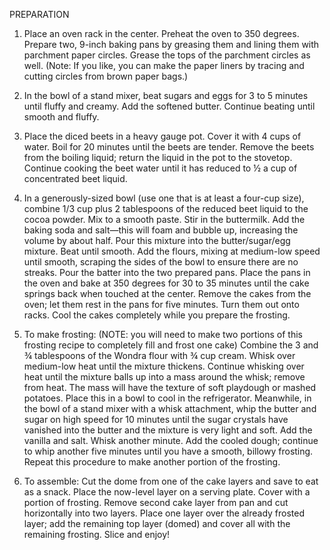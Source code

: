 PREPARATION

1. Place an oven rack in the center. Preheat the oven to 350 degrees. Prepare two, 9-inch baking pans by greasing them and lining them with parchment paper circles. Grease the tops of the parchment circles as well. (Note: If you like, you can make the paper liners by tracing and cutting circles from brown paper bags.)

2. In the bowl of a stand mixer, beat sugars and eggs for 3 to 5 minutes until fluffy and creamy. Add the softened butter. Continue beating until smooth and fluffy.

3. Place the diced beets in a heavy gauge pot. Cover it with 4 cups of water. Boil for 20 minutes until the beets are tender. Remove the beets from the boiling liquid; return the liquid in the pot to the stovetop. Continue cooking the beet water until it has reduced to ½ a cup of concentrated beet liquid.

4. In a generously-sized bowl (use one that is at least a four-cup size), combine 1/3 cup plus 2 tablespoons of the reduced beet liquid to the cocoa powder. Mix to a smooth paste. Stir in the buttermilk. Add the baking soda and salt—this will foam and bubble up, increasing the volume by about half. Pour this mixture into the butter/sugar/egg mixture. Beat until smooth. Add the flours, mixing at medium-low speed until smooth, scraping the sides of the bowl to ensure there are no streaks. Pour the batter into the two prepared pans. Place the pans in the oven and bake at 350 degrees for 30 to 35 minutes until the cake springs back when touched at the center. Remove the cakes from the oven; let them rest in the pans for five minutes. Turn them out onto racks. Cool the cakes completely while you prepare the frosting.

5. To make frosting: (NOTE: you will need to make two portions of this frosting recipe to completely fill and frost one cake) Combine the 3 and ¾ tablespoons of the Wondra flour with ¾ cup cream. Whisk over medium-low heat until the mixture thickens. Continue whisking over heat until the mixture balls up into a mass around the whisk; remove from heat. The mass will have the texture of soft playdough or mashed potatoes. Place this in a bowl to cool in the refrigerator. Meanwhile, in the bowl of a stand mixer with a whisk attachment, whip the butter and sugar on high speed for 10 minutes until the sugar crystals have vanished into the butter and the mixture is very light and soft. Add the vanilla and salt. Whisk another minute. Add the cooled dough; continue to whip another five minutes until you have a smooth, billowy frosting. Repeat this procedure to make another portion of the frosting.

6. To assemble: Cut the dome from one of the cake layers and save to eat as a snack. Place the now-level layer on a serving plate. Cover with a portion of frosting. Remove second cake layer from pan and cut horizontally into two layers. Place one layer over the already frosted layer; add the remaining top layer (domed) and cover all with the remaining frosting. Slice and enjoy!